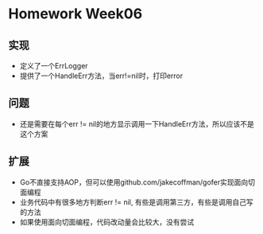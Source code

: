 # Homework Week06
## 实现
- 定义了一个ErrLogger
- 提供了一个HandleErr方法，当err!=nil时，打印error

## 问题
- 还是需要在每个err != nil的地方显示调用一下HandleErr方法，所以应该不是这个方案

## 扩展
- Go不直接支持AOP，但可以使用github.com/jakecoffman/gofer实现面向切面编程
- 业务代码中有很多地方判断err != nil, 有些是调用第三方，有些是调用自己写的方法
- 如果使用面向切面编程，代码改动量会比较大，没有尝试